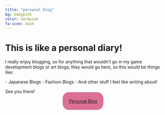 ```yaml
---
title: "personal blog"
bg: babypink
color: darkpink
fa-icon: book
---
```


<h1>This is like a personal diary!</h1>
<p>I really enjoy blogging, so for anything that wouldn't go in my game development blogs or art blogs, they would go here, so this would be things like:</p>
- Japanese Blogs
- Fashion Blogs
- And other stuff I feel like writing about!

<p>See you there!</p>
<p style="text-align: center"> <a href="https://blog.amy-portfolio.com" style="background-color: palevioletred; padding: 20px; border-radius: 20px" target="_blank">Personal Blog</a> </p>
